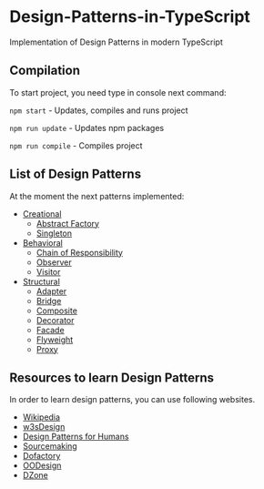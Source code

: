 # Design-Patterns-in-TypeScript
Implementation of Design Patterns in modern TypeScript

## Compilation
To start project, you need type in console next command: 

`npm start` - Updates, compiles and runs project

`npm run update` - Updates npm packages

`npm run compile` - Compiles project

## List of Design Patterns

At the moment the next patterns implemented:

* [Creational](https://en.wikipedia.org/wiki/Creational_pattern)
    * [Abstract Factory](https://en.wikipedia.org/wiki/Abstract_factory_pattern)
    * [Singleton](https://en.wikipedia.org/wiki/Singleton_pattern)
* [Behavioral](https://en.wikipedia.org/wiki/Behavioral_pattern)
    * [Chain of Responsibility](https://en.wikipedia.org/wiki/Chain-of-responsibility_pattern)
    * [Observer](https://en.wikipedia.org/wiki/Observer_pattern)
    * [Visitor](https://en.wikipedia.org/wiki/Visitor_pattern)
* [Structural](https://en.wikipedia.org/wiki/Structural_pattern)
    * [Adapter](https://en.wikipedia.org/wiki/Adapter_pattern)
    * [Bridge](https://en.wikipedia.org/wiki/Bridge_pattern)
    * [Composite](https://en.wikipedia.org/wiki/Composite_pattern)
    * [Decorator](https://en.wikipedia.org/wiki/Decorator_pattern)
    * [Facade](https://en.wikipedia.org/wiki/Facade_pattern)
    * [Flyweight](https://en.wikipedia.org/wiki/Flyweight_pattern)
    * [Proxy](https://en.wikipedia.org/wiki/Proxy_pattern)
    
## Resources to learn Design Patterns

In order to learn design patterns, you can use following websites.
* [Wikipedia](https://en.wikipedia.org/wiki/Design_Patterns)
* [w3sDesign](http://w3sdesign.com/index0100.php)
* [Design Patterns for Humans](https://github.com/kamranahmedse/design-patterns-for-humans)
* [Sourcemaking](https://sourcemaking.com/design_patterns)
* [Dofactory](http://www.dofactory.com/net/design-patterns)
* [OODesign](http://www.oodesign.com/)
* [DZone](https://dzone.com/refcardz/design-patterns)
